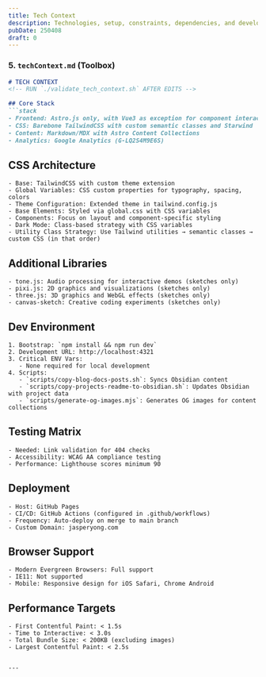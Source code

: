 ```yaml
---
title: Tech Context
description: Technologies, setup, constraints, dependencies, and development environment.
pubDate: 250408
draft: 0
---
```


### **5. `techContext.md` (Toolbox)**
```markdown
# TECH CONTEXT
<!-- RUN `./validate_tech_context.sh` AFTER EDITS -->

## Core Stack
```stack
- Frontend: Astro.js only, with Vue3 as exception for component interactivity
- CSS: Barebone TailwindCSS with custom semantic classes and Starwind
- Content: Markdown/MDX with Astro Content Collections
- Analytics: Google Analytics (G-LQ2S4M9E6S)
```

## CSS Architecture
```css-architecture
- Base: TailwindCSS with custom theme extension
- Global Variables: CSS custom properties for typography, spacing, colors
- Theme Configuration: Extended theme in tailwind.config.js
- Base Elements: Styled via global.css with CSS variables
- Components: Focus on layout and component-specific styling
- Dark Mode: Class-based strategy with CSS variables
- Utility Class Strategy: Use Tailwind utilities → semantic classes → custom CSS (in that order)
```

## Additional Libraries
```libraries
- tone.js: Audio processing for interactive demos (sketches only)
- pixi.js: 2D graphics and visualizations (sketches only)
- three.js: 3D graphics and WebGL effects (sketches only)
- canvas-sketch: Creative coding experiments (sketches only)
```

## Dev Environment
```setup
1. Bootstrap: `npm install && npm run dev` 
2. Development URL: http://localhost:4321
3. Critical ENV Vars:
   - None required for local development
4. Scripts:
   - `scripts/copy-blog-docs-posts.sh`: Syncs Obsidian content
   - `scripts/copy-projects-readme-to-obsidian.sh`: Updates Obsidian with project data
   - `scripts/generate-og-images.mjs`: Generates OG images for content collections
```

## Testing Matrix
```test-rules
- Needed: Link validation for 404 checks
- Accessibility: WCAG AA compliance testing
- Performance: Lighthouse scores minimum 90
```

## Deployment
```deploy
- Host: GitHub Pages
- CI/CD: GitHub Actions (configured in .github/workflows)
- Frequency: Auto-deploy on merge to main branch
- Custom Domain: jasperyong.com
```

## Browser Support
```browser-support
- Modern Evergreen Browsers: Full support
- IE11: Not supported
- Mobile: Responsive design for iOS Safari, Chrome Android
```

## Performance Targets
```performance
- First Contentful Paint: < 1.5s
- Time to Interactive: < 3.0s
- Total Bundle Size: < 200KB (excluding images)
- Largest Contentful Paint: < 2.5s
```
```

---

